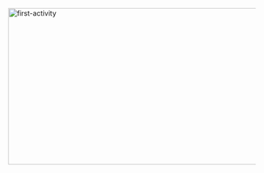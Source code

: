 <img src="https://socialify.git.ci/Bongeka-Bhungane/first-activity/image?language=1&owner=1&name=1&stargazers=1&theme=Light" alt="first-activity" width="640" height="320" />
